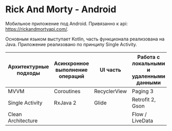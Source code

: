# Rick And Morty - Android

Мобильное приложение под Android. Привязанно к api: https://rickandmortyapi.com/.

Основным языком выступает Kotlin, часть функционала реализована на Java. Приложение реализовано по принципу Single Activity.


|Архитектурные подходы      |Асинхронное выполнение операций|   UI часть      |Работа с локальными и удаленными данными|
|----------------			|-------------------------------|-----------------|-------------------------------------------|
|MVVM  						|Coroutines                		|RecyclerView  	  |			Paging 3 		                |
|Single Activity			|RxJava 2       				|Glide            |			Retrofit 2, Gson		        |
|Clean Architecture 		|								| 				  |  Flow / LiveData                        |
